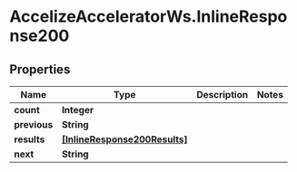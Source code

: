 # AccelizeAcceleratorWs.InlineResponse200

## Properties
Name | Type | Description | Notes
------------ | ------------- | ------------- | -------------
**count** | **Integer** |  | 
**previous** | **String** |  | 
**results** | [**[InlineResponse200Results]**](InlineResponse200Results.md) |  | 
**next** | **String** |  | 


